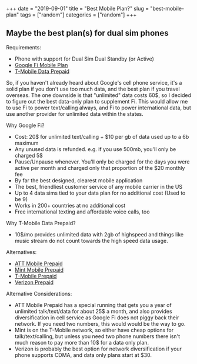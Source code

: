 +++
date = "2019-09-01"
title = "Best Mobile Plan?"
slug = "best-mobile-plan"
tags = ["random"]
categories = ["random"]
+++

## Maybe the best plan(s) for dual sim phones

Requirements:

- Phone with support for Dual Sim Dual Standby (or Active)
- [Google Fi Mobile Plan](https://fi.google.com)
- [T-Mobile Data Prepaid](https://prepaid.t-mobile.com/prepaid-internet)

So, if you haven't already heard about Google's cell phone service, it's a solid plan if you don't use too much data, and the best plan if you travel overseas. The one downside is that "unlimited" data costs 60$, so I decided to figure out the best data-only plan to supplement Fi. This would allow me to use Fi to power text/calling always, and Fi to power international data, but use another provider for unlimited data within the states.

Why Google Fi?

- Cost: 20$ for unlimited text/calling + $10 per gb of data used up to a 6b maximum
- Any unused data is refunded. e.g. if you use 500mb, you'll only be charged 5$
- Pause/Unpause whenever. You'll only be charged for the days you were active per month and charged only that proportion of the $20 monthly fee
- By far the best designed, clearest mobile application
- The best, friendliest customer service of any mobile carrier in the US
- Up to 4 data sims tied to your data plan for no additional cost (Used to be 9)
- Works in 200+ countries at no additional cost
- Free international texting and affordable voice calls, too

Why T-Mobile Data Prepaid?

- 10$/mo provides unlimited data with 2gb of highspeed and things like music stream do not count towards the high speed data usage.

Alternatives:

- [ATT Mobile Prepaid](https://www.att.com/prepaid/)
- [Mint Mobile Prepaid](https://www.mintmobile.com/plans/)
- [T-Mobile Prepaid](https://prepaid.t-mobile.com/prepaid-plans)
- [Verizon Prepaid](https://www.verizonwireless.com/prepaid/)

Alternative Considerations:

- ATT Mobile Prepaid has a special running that gets you a year of unlimited talk/text/data for about 25$ a month, and also provides diversification in cell service as Google Fi does not piggy back their network. If you need two numbers, this would would be the way to go.
- Mint is on the T-Mobile network, so either have cheap options for talk/text/calling, but unless you need two phone numbers there isn't much reason to pay more than 10$ for a data only plan.
- Verizon is probably the best option for network diversification if your phone supports CDMA, and data only plans start at $30.
